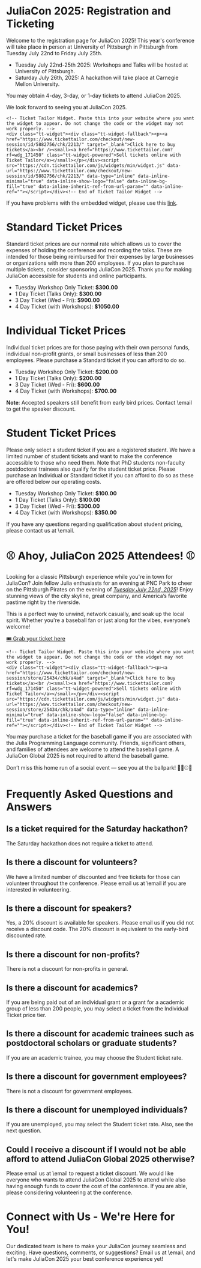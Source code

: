 # JuliaCon 2025: Registration and Ticketing

Welcome to the registration page for JuliaCon 2025! This year's conference will take place in person at University of Pittsburgh in Pittsburgh from Tuesday July 22nd to Friday July 25th.

* Tuesday July 22nd-25th 2025: Workshops and Talks will be hosted at University of Pittsburgh.
* Saturday July 26th, 2025: A hackathon will take place at Carnegie Mellon University.

You may obtain 4-day, 3-day, or 1-day tickets to attend JuliaCon 2025.

We look forward to seeing you at JuliaCon 2025.

~~~
<!-- Ticket Tailor Widget. Paste this into your website where you want the widget to appear. Do not change the code or the widget may not work properly. -->
<div class="tt-widget"><div class="tt-widget-fallback"><p><a href="https://www.tickettailor.com/checkout/new-session/id/5882756/chk/2213/" target="_blank">Click here to buy tickets</a><br /><small><a href="https://www.tickettailor.com?rf=wdg_171450" class="tt-widget-powered">Sell tickets online with Ticket Tailor</a></small></p></div><script src="https://cdn.tickettailor.com/js/widgets/min/widget.js" data-url="https://www.tickettailor.com/checkout/new-session/id/5882756/chk/2213/" data-type="inline" data-inline-minimal="true" data-inline-show-logo="false" data-inline-bg-fill="true" data-inline-inherit-ref-from-url-param="" data-inline-ref=""></script></div><!-- End of Ticket Tailor Widget -->
~~~

If you have problems with the embedded widget, please use this [link](https://buytickets.at/numfocus1/1644745).

# Standard Ticket Prices

Standard ticket prices are our normal rate which allows us to cover the expenses
of holding the conference and recording the talks. These are intended for
those being reimbursed for their expenses by large businesses or organizations
with more than 200 employees.
If you plan to purchase multiple tickets, consider sponsoring JuliaCon 2025.
Thank you for making JuliaCon accessible for students and online participants.

- Tuesday Workshop Only Ticket: **\$300.00**
- 1 Day Ticket (Talks Only): **\$300.00**
- 3 Day Ticket (Wed - Fri): **\$900.00**
- 4 Day Ticket (with Workshops): **\$1050.00**

# Individual Ticket Prices

Individual ticket prices are for those paying with their own personal funds,
individual non-profit grants, or small businesses of less than 200 employees.
Please purchase a Standard ticket if you can afford to do so.

- Tuesday Workshop Only Ticket: **\$200.00**
- 1 Day Ticket (Talks Only): **\$200.00**
- 3 Day Ticket (Wed - Fri): **\$600.00**
- 4 Day Ticket (with Workshops): **\$700.00**

**Note**: Accepted speakers still benefit from early bird prices. Contact \email to get the speaker discount.

# Student Ticket Prices

Please only select a student ticket if you are a registered student. We have a limited number of student tickets and want to make the conference accessible to those who need them. Note that PhD students non-faculty postdoctoral trainees also qualify for the student ticket price. Please purchase an Individual or Standard ticket if you can afford to do so as these are offered below our operating costs.

- Tuesday Workshop Only Ticket: **\$100.00**
- 1 Day Ticket (Talks Only): **\$100.00**
- 3 Day Ticket (Wed - Fri): **\$300.00**
- 4 Day Ticket (with Workshops): **\$350.00**

If you have any questions regarding qualification about student pricing, please contact us at \email.

# ⚾ Ahoy, JuliaCon 2025 Attendees! ⚾

Looking for a classic Pittsburgh experience while you're in town for JuliaCon? Join fellow Julia enthusiasts for an evening at PNC Park to cheer on the Pittsburgh Pirates on the evening of [*Tuesday July 22nd, 2025*](https://www.mlb.com/pirates/schedule/2025/fullseason?weekdayIdx=2&nightGame=true&homeGame=true)! Enjoy stunning views of the city skyline, great company, and America’s favorite pastime right by the riverside.

This is a perfect way to unwind, network casually, and soak up the local spirit. Whether you're a baseball fan or just along for the vibes, everyone’s welcome!

[🎟 Grab your ticket here](https://www.tickettailor.com/events/numfocus1/store)

~~~
<!-- Ticket Tailor Widget. Paste this into your website where you want the widget to appear. Do not change the code or the widget may not work properly. -->
<div class="tt-widget"><div class="tt-widget-fallback"><p><a href="https://www.tickettailor.com/checkout/new-session/store/25434/chk/a4ad" target="_blank">Click here to buy tickets</a><br /><small><a href="https://www.tickettailor.com?rf=wdg_171450" class="tt-widget-powered">Sell tickets online with Ticket Tailor</a></small></p></div><script src="https://cdn.tickettailor.com/js/widgets/min/widget.js" data-url="https://www.tickettailor.com/checkout/new-session/store/25434/chk/a4ad" data-type="inline" data-inline-minimal="true" data-inline-show-logo="false" data-inline-bg-fill="true" data-inline-inherit-ref-from-url-param="" data-inline-ref=""></script></div><!-- End of Ticket Tailor Widget -->
~~~

You may purchase a ticket for the baseball game if you are associated with the Julia Programming Language community. Friends, significant others, and families of attendees are welcome to attend the baseball game. A JuliaCon Global 2025 is not required to attend the baseball game. 

Don’t miss this home run of a social event — see you at the ballpark! 🏴‍☠️⚾🌆

# Frequently Asked Questions and Answers

## Is a ticket required for the Saturday hackathon?

The Saturday hackathon does not require a ticket to attend.

## Is there a discount for volunteers?

We have a limited number of discounted and free tickets for those can volunteer throughout the conference.
Please email us at \email if you are interested in volunteering.

## Is there a discount for speakers?

Yes, a 20% discount is available for speakers. Please email us if you did not receive a discount code.
The 20% discount is equivalent to the early-bird discounted rate.

## Is there a discount for non-profits?

There is not a discount for non-profits in general.

## Is there a discount for academics?

If you are being paid out of an individual grant or a grant
for a academic group of less than 200 people, you may select
a ticket from the Individual Ticket price tier.

## Is there a discount for academic trainees such as postdoctoral scholars or graduate students?

If you are an academic trainee, you may choose the Student ticket rate.

## Is there a discount for government employees?

There is not a discount for government employees.

## Is there a discount for unemployed individuals?

If you are unemployed, you may select the Student ticket rate. Also, see the next question.

## Could I receive a discount if I would not be able afford to attend JuliaCon Global 2025 otherwise?

Please email us at \email to request a ticket discount. We would like everyone who wants to attend JuliaCon Global 2025 to attend while also having enough funds to cover the cost of the conference. If you are able, please considering volunteering at the conference.

# Connect with Us - We're Here for You!

Our dedicated team is here to make your JuliaCon journey seamless and exciting. Have questions, comments, or suggestions? Email us at \email, and let's make JuliaCon 2025 your best conference experience yet!
